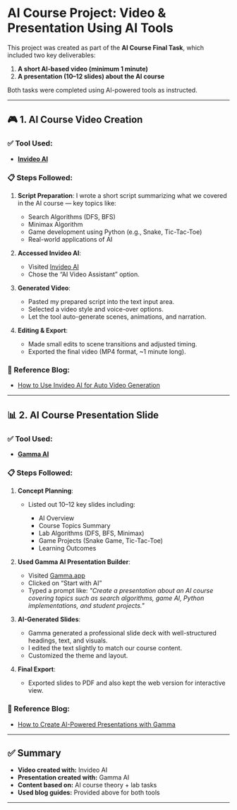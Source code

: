 # AI Course Project: Video & Presentation Using AI Tools

This project was created as part of the **AI Course Final Task**, which included two key deliverables:

1. **A short AI-based video (minimum 1 minute)**
2. **A presentation (10–12 slides) about the AI course**

Both tasks were completed using AI-powered tools as instructed.

---

## 🎮 1. AI Course Video Creation

### ✅ Tool Used:

* **[Invideo AI](https://invideo.io/ai-video-generator/)**

### 📋 Steps Followed:

1. **Script Preparation**: I wrote a short script summarizing what we covered in the AI course — key topics like:

   * Search Algorithms (DFS, BFS)
   * Minimax Algorithm
   * Game development using Python (e.g., Snake, Tic-Tac-Toe)
   * Real-world applications of AI

2. **Accessed Invideo AI**:

   * Visited [Invideo AI](https://invideo.io/ai-video-generator/)
   * Chose the “AI Video Assistant” option.

3. **Generated Video**:

   * Pasted my prepared script into the text input area.
   * Selected a video style and voice-over options.
   * Let the tool auto-generate scenes, animations, and narration.

4. **Editing & Export**:

   * Made small edits to scene transitions and adjusted timing.
   * Exported the final video (MP4 format, \~1 minute long).

### 🔗 Reference Blog:

* [How to Use Invideo AI for Auto Video Generation](https://invideo.io/blog/ai-video-generator/)

---

## 📊 2. AI Course Presentation Slide

### ✅ Tool Used:

* **[Gamma AI](https://gamma.app/)**

### 📋 Steps Followed:

1. **Concept Planning**:

   * Listed out 10–12 key slides including:

     * AI Overview
     * Course Topics Summary
     * Lab Algorithms (DFS, BFS, Minimax)
     * Game Projects (Snake Game, Tic-Tac-Toe)
     * Learning Outcomes

2. **Used Gamma AI Presentation Builder**:

   * Visited [Gamma.app](https://gamma.app/)
   * Clicked on “Start with AI”
   * Typed a prompt like:
     *"Create a presentation about an AI course covering topics such as search algorithms, game AI, Python implementations, and student projects."*

3. **AI-Generated Slides**:

   * Gamma generated a professional slide deck with well-structured headings, text, and visuals.
   * I edited the text slightly to match our course content.
   * Customized the theme and layout.

4. **Final Export**:

   * Exported slides to PDF and also kept the web version for interactive view.

### 🔗 Reference Blog:

* [How to Create AI-Powered Presentations with Gamma](https://gamma.app/blog/introducing-gamma-ai)

---

## ✅ Summary

* **Video created with:** Invideo AI
* **Presentation created with:** Gamma AI
* **Content based on:** AI course theory + lab tasks
* **Used blog guides:** Provided above for both tools

---